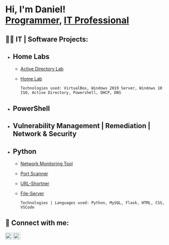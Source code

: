 <h1>Hi, I'm Daniel! <br/><a href="https://github.com/DanielTsang26">Programmer</a>, <a href="https://www.linkedin.com/">IT Professional</a>

<h2>👨‍💻 IT | Software  Projects:</h2>

- <h2> <b>Home Labs</b> </h2>

   - [Active Directory Lab](https://github.com/DanielTsang26/home-lab/blob/main/active-directory.md)
   
   - [Home Lab](https://github.com/DanielTsang26/home-lab)


     ```
     Technologies used: VirtualBox, Windows 2019 Server, Windows 10 ISO, Active Directory, Powershell, DHCP, DNS
     ```
   
- <h2><b>PowerShell</b></h2>


- <h2><b>Vulnerability Management | Remediation | Network & Security </b></h2>


- <h2><b>Python</b></h2>

   - [Network Monitoring Tool](https://github.com/DanielTsang26/network-packet-monitoring-tool/tree/main)
   
   - [Port Scanner](https://github.com/DanielTsang26/port-scanner)
     
   - [URL-Shortner](https://github.com/DanielTsang26/url-shortner/tree/main)
     
   - [File-Server](https://github.com/DanielTsang26/file-server)
 
     ```
     Technologies | Languages used: Python, MySQL, Flask, HTML, CSS, VSCode
     ```


<h2> 🤳 Connect with me:</h2>

[<img align="left" alt=" Daniel Tsang | LinkedIn" width="22px" src="https://cdn.jsdelivr.net/npm/simple-icons@v3/icons/linkedin.svg" />][linkedin]
[<img align="left" alt="Daniel Tsang | Instagram" width="22px" src="https://cdn.jsdelivr.net/npm/simple-icons@v3/icons/instagram.svg" />][instagram]

[instagram]: https://www.instagram.com/
[linkedin]: https://linkedin.com/



